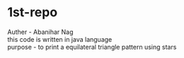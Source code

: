 # 1st-repo
Auther - Abanihar Nag
<br>
this code is written in java language 
<br>
purpose - to print a equilateral triangle pattern using stars 
